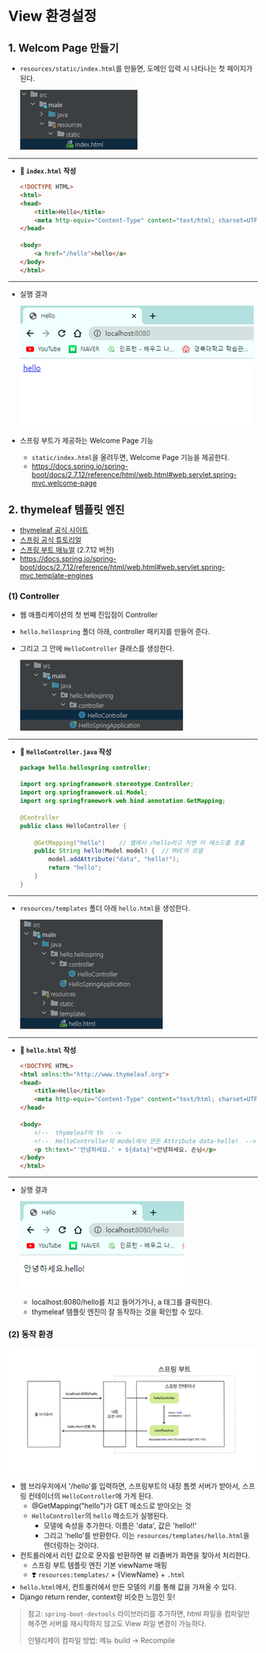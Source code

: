 # View 환경설정

## 1. Welcom Page 만들기

- `resources/static/index.html`를 만들면, 도메인 입력 시 나타나는 첫 페이지가 된다.

  ![image-20230526182832554](Assets/03_View_환경설정.assets/image-20230526182832554.png)



---

- **📑 `index.html` 작성**

  ```html
  <!DOCTYPE HTML>
  <html>
  <head>
      <title>Hello</title>
      <meta http-equiv="Content-Type" content="text/html; charset=UTF-8"/>
  </head>
  
  <body>
      <a href="/hello">hello</a>
  </body>
  </html>
  ```

---



- 실행 결과

  ![image-20230526183309580](Assets/03_View_환경설정.assets/image-20230526183309580.png)

- 스프링 부트가 제공하는 Welcome Page 기능

  - `static/index.html`을 올려두면, Welcome Page 기능을 제공한다.
  - https://docs.spring.io/spring-boot/docs/2.7.12/reference/html/web.html#web.servlet.spring-mvc.welcome-page



## 2. thymeleaf 템플릿 엔진

- [thymeleaf 공식 사이트](https://www.thymeleaf.org/)
- [스프링 공식 튜토리얼](https://spring.io/guides/gs/serving-web-content/)
- [스프링 부트 매뉴얼](https://docs.spring.io/spring-boot/docs/2.7.12/reference/html/index.html) (2.7.12 버전)
- https://docs.spring.io/spring-boot/docs/2.7.12/reference/html/web.html#web.servlet.spring-mvc.template-engines



### (1) Controller

- 웹 애플리케이션의 첫 번째 진입점이 Controller

- `hello.hellospring` 폴더 아래, controller 패키지를 만들어 준다.

- 그리고 그 안에 `HelloController` 클래스를 생성한다.

  ![image-20230526185422516](Assets/03_View_환경설정.assets/image-20230526185422516.png)



---

- **📑 `HelloController.java` 작성**

  ```java
  package hello.hellospring.controller;
  
  import org.springframework.stereotype.Controller;
  import org.springframework.ui.Model;
  import org.springframework.web.bind.annotation.GetMapping;
  
  @Controller
  public class HelloController {
  
      @GetMapping("hello")    // 웹에서 /hello라고 치면 이 메소드를 호출
      public String hello(Model model) {  // MVC의 모델
          model.addAttribute("data", "hello!");
          return "hello";
      }
  }
  ```

---



- `resources/templates` 폴더 아래 `hello.html`을 생성한다.

  ![image-20230526190521585](Assets/03_View_환경설정.assets/image-20230526190521585.png)



---

- **📑 `hello.html` 작성**

  ```html
  <!DOCTYPE HTML>
  <html xmlns:th="http://www.thymeleaf.org">
  <head>
      <title>Hello</title>
      <meta http-equiv="Content-Type" content="text/html; charset=UTF-8">
  </head>
  
  <body>
      <!--  thymeleaf의 th  -->
      <!--  HelloController의 model에서 만든 Attribute data-hello!  -->
      <p th:text="'안녕하세요.' + ${data}">안녕하세요. 손님</p>
  </body>
  </html>
  ```

---



- 실행 결과

  ![image-20230526191522760](Assets/03_View_환경설정.assets/image-20230526191522760.png)

  - localhost:8080/hello를 치고 들어가거나, a 태그를 클릭한다.
  - thymeleaf 템플릿 엔진이 잘 동작하는 것을 확인할 수 있다.



### (2) 동작 환경

![image-20230526192220527](Assets/03_View_환경설정.assets/image-20230526192220527.png)

- 웹 브라우저에서 '/hello'를 입력하면, 스프링부트의 내장 톰켓 서버가 받아서, 스프링 컨테이너의 `HelloController`에 가게 된다.
  - @GetMapping("hello")가 GET 메소드로 받아오는 것
  - `HelloController`의 `hello` 메소드가 실행된다.
    - 모델에 속성을 추가한다. 이름은 'data', 값은 'hello!!'
    - 그리고 'hello'를 반환한다. 이는 `resources/templates/hello.html`을 렌더링하는 것이다.
- 컨트롤러에서 리턴 값으로 문자를 반환하면 뷰 리졸버가 화면을 찾아서 처리한다.
  - 스프링 부트 템플릿 엔진 기본 viewName 매핑
  - ❣️ `resources:templates/` + {ViewName} + `.html`
- `hello.html`에서, 컨트롤러에서 만든 모델의 키를 통해 값을 가져올 수 있다.
- Django return render, context랑 비슷한 느낌인 듯!



> 참고: `spring-boot-devtools` 라이브러리를 추가하면, html 파일을 컴파일만 해주면 서버를 재시작하지 않고도 View 파일 변경이 가능하다.
>
> 인텔리제이 컴파일 방법: 메뉴 build → Recompile